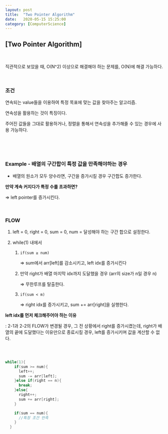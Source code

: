```yaml
---
layout:	post
title:	"Two Pointer Algorithm"
date:	2020-05-15 15:25:00
category: [ComputerScience]
---
```




## [Two Pointer Algorithm]

<br/>

직관적으로 보았을 때, O(N^2) 이상으로 해결해야 하는 문제를, O(N)에 해결 가능하다.

<br/>



### 조건

연속되는 value들을 이용하여 특정 목표에 맞는 값을 찾아주는 알고리즘.

연속성을 활용하는 것이 특징이다.

주어진 값들을 그대로 활용하거나, 정렬을 통해서 연속성을 추가해줄 수 있는 경우에 사용 가능하다.

### <br/><br/>

### Example - 배열의 구간합이 특정 값을 만족해야하는 경우

- 배열의 원소가 모두 양수라면, 구간을 증가시킬 경우 구간합도 증가한다.

**만약 계속 커지다가 특정 수를 초과하면?**

⇒ left pointer를 증가시킨다.

<br/>

### FLOW

1. left = 0,  right = 0, sum = 0, num = 달성해야 하는 구간 합으로 설정한다.

2. while(1) 내에서

   1. `if(sum ≥ num)`

      ⇒ sum에서 arr[left]를 감소시키고, left idx를 증가시킨다

   2. 만약 right가 배열 마지막 idx까지 도달했을 경우 (arr의 size가 n일 경우 n)

      ⇒ 무한루프를 탈출한다.

   3. `if(sum < m)`

      ⇒ right idx를 증가시키고, sum += arr[right]을 실행한다.

**left idx를 먼저 체크해주어야 하는 이유**

:  2-1과 2-2의 FLOW가 변경될 경우, 그 전 상황에서 right를 증가시켰는데, right가 배열의 끝에 도달했다는 이유만으로 종료시킬 경우, left를 증가시키며 값을 계산할 수 없다.



<br/>



``` c++

while(1){
    if(sum >= num){
      left++;
      sum -= arr[left];
    }else if(right == n){
      break;
    }else{
      right++;
      sum += arr[right];
    }

    if(sum == num){
      //특정 조건 만족
    }
  }

```



<br/>

<br/>